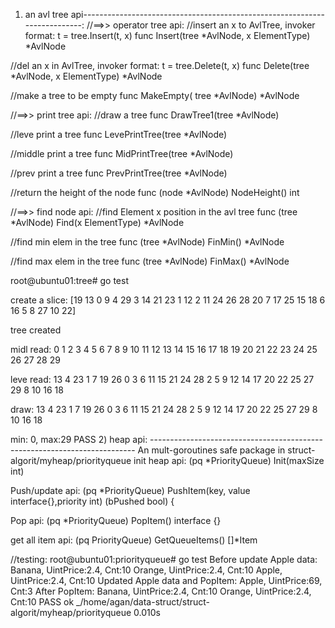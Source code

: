 
1) an avl tree api--------------------------------------------------------------------------:
//==>> operator tree api:
//insert an x to AvlTree, invoker format: t = tree.Insert(t, x)
func Insert(tree *AvlNode, x ElementType) *AvlNode 

//del an x in AvlTree, invoker format: t = tree.Delete(t, x)
func Delete(tree *AvlNode, x ElementType) *AvlNode 	

//make a tree to be empty
func MakeEmpty( tree *AvlNode) *AvlNode 

//==>> print tree api:
//draw a tree
func DrawTree1(tree *AvlNode) 

//leve print a tree
func LevePrintTree(tree *AvlNode) 

//middle print a tree
func MidPrintTree(tree *AvlNode) 

//prev print a tree
func PrevPrintTree(tree *AvlNode)

//return the height of the node
func (node *AvlNode) NodeHeight() int 

//==>> find   node  api:
//find Element x position in the avl tree
func (tree *AvlNode) Find(x ElementType) *AvlNode

//find min elem in the tree
func (tree *AvlNode) FinMin() *AvlNode 

//find max elem in the tree
func (tree *AvlNode) FinMax() *AvlNode 

root@ubuntu01:tree# go test

create a slice: [19 13 0 9 4 29 3 14 21 23 1 12 2 11 24 26 28 20 7 17 25 15 18 6 16 5 8 27 10 22]

tree created

midl read:
 0  1  2  3  4  5  6  7  8  9  10  11  12  13  14  15  16  17  18  19  20  21  22  23  24  25  26  27  28  29 

leve read:
13 4 23 1 7 19 26 0 3 6 11 15 21 24 28 2 5 9 12 14 17 20 22 25 27 29 8 10 16 18 

draw:
                                13 
                4                                 23 
    1                 7                 19         26 
  0     3     6         11         15     21     24     28 
  2   5     9   12   14     17   20   22   25   27   29 
  8   10   16   18 

min: 0, max:29
PASS
2) heap api: --------------------------------------------------------------------------
An mult-goroutines safe package in struct-algorit/myheap/priorityqueue
init heap api:
(pq *PriorityQueue) Init(maxSize int)

Push/update api:
(pq *PriorityQueue) PushItem(key, value interface{},priority int) (bPushed bool) {

Pop api:
(pq *PriorityQueue) PopItem() interface {}

get all item api:
(pq PriorityQueue) GetQueueItems() []*Item

//testing:
root@ubuntu01:priorityqueue# go test
Before update Apple data:
Banana, UintPrice:2.4, Cnt:10
Orange, UintPrice:2.4, Cnt:10
Apple, UintPrice:2.4, Cnt:10
Updated Apple data and PopItem:
Apple, UintPrice:69, Cnt:3
After PopItem:
Banana, UintPrice:2.4, Cnt:10
Orange, UintPrice:2.4, Cnt:10
PASS
ok  	_/home/agan/data-struct/struct-algorit/myheap/priorityqueue	0.010s



